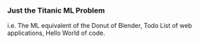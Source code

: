### Just the Titanic ML Problem
i.e. The ML equivalent of the Donut of Blender, Todo List of web applications, Hello World of code.
